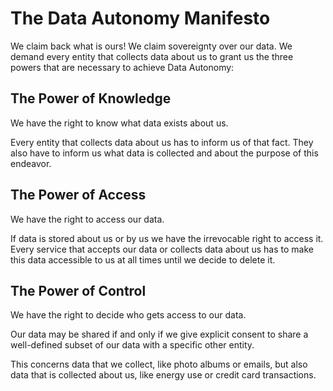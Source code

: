 # The Data Autonomy Manifesto

We claim back what is ours! We claim sovereignty over our data. We demand every
entity that collects data about us to grant us the three powers that are
necessary to achieve Data Autonomy:

## The Power of Knowledge

We have the right to know what data exists about us.

Every entity that collects data about us has to inform us of that fact. They
also have to inform us what data is collected and about the purpose
of this endeavor.

## The Power of Access

We have the right to access our data.

If data is stored about us or by us we have the irrevocable right to access it.
Every service that accepts our data or collects data about us has to make this
data accessible to us at all times until we decide to delete it.

## The Power of Control

We have the right to decide who gets access to our data.

Our data may be shared if and only if we give explicit consent to share
a well-defined subset of our data with a specific other entity.

This concerns data that we collect, like photo albums or emails, but
also data that is collected about us, like energy use or credit card
transactions.
